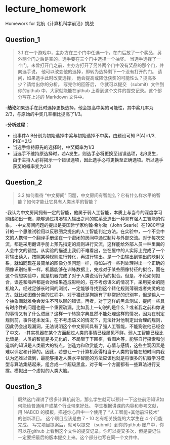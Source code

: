 # lecture_homework
Homework for 北航《计算机科学前沿》挑战 
## Question_1

> 3.1 在一个游戏中，主办方在三个门中任选一个，在门后放了一个奖品，另外两个门之后是空的。选手要在三个门中选择一个抽奖。 当选手选择了一个门，未曾打开门之前，主办方打开了另外两个门中没有奖品的那个门，并向选手说， 他可以改变他的选择，即转为选择剩下一个没有打开的门。  请问，如果选手此时改变选择， 他会提高或降低获奖的可能性么？提高多少？请给出你的分析。 写完你的回答后， 你就可以提交 （submit）文件到你的github 中，大家就能能在github 上看到这个文件的提交记录。这个部分写在上述的 Markdown 文件中。 

-**结论**如果选手在此时选择更换选择，他会提高中奖的可能性，其中奖几率为2/3，与原始的中奖几率相比提高了1/3。

-**分析过程**：
- 设事件A B分别为初始选择中奖与初始选择不中奖，由题设可知 P(A)=1/3, P(B)=2/3
- 当选手维持原先的选择时，中奖概率为1/3
- 当选手不维持原选择时，若A发生，则选手必将更换至错误选项，若B发生，由于主持人必将揭示一个错误选项，因此选手必将更换至正确选项。所以选手获奖的概率变为2/3


## Question_2

> 3.2 如何看待 “中文房间” 问题，中文房间有智能么？它有什么样水平的智能？如何才能让它具有人类水平的智能？

-我认为中文房间拥有一定的智能，他属于弱人工智能，本质上与当今的深度学习网络如出一辙，能够通过拼凑输入输出之间的联系营造出一种具有强人工智能的假象。
-中文房间问题的提出是美国哲学家约翰·希尔勒（John Searle）在1980年设计的一个思维试验用以反驳图灵提出的人工智能判定方法。在实验中，一个不会中文的人携带一个翻译手册坐在一个密闭的房间中通过制片与外部交流。对于每次交流，都是采用翻译手册上预先指定的规则进行交流，这样能给外部人员一种里面的人会中文的错觉。从实验的描述上我们不难看出，坐在屋中的人实际上完成了一个将输出读入，按照某种规则进行转化，再进行输出。是一个由输出到输出的映射关系，就如同现在最简单的图像分类问题一样，将如进行一些列处理得出一个正确的图像识别结果一样，机器能够在训练数据上，完成对于某些图像特征的拟合，而在这个假想实验中，就是机器完成了对于人类说话行为的拟合。但是，不论如何拟合，误差和噪声都是会对结果造成影响的，在不考虑语义的情况下，采用完全的随机输入，经过足够长时间的测试，一定能够寻找到这个转化规则薄弱或者失灵的地方。就比如图像分类的过程中，对于猫还是狗拥有了非常好的识别率，但是输入一个抽象画就难免会发生不可以聊的错误。再者，对于这样的黑盒测试，提问一些具有时序性的问题也是一个重要疏漏，比如我上一句说的是什么？或者我之前和你说的事情又有了什么进展？这样一个转换字典显然不能处理这样的情况，因为在制定规则前，事件还未发生，在不考虑语义的情况下，无法针对他制定出合理的规则，因此仍会出现漏洞，无法说明这个中文房间具有了强人工智能，不能狗说他已经会了中文。
-其实机器在某个方面超过人类的事情已经屡见不鲜。弱人工智能已经比比皆是。人类的智能是多元化的，不局限于下围棋，看图片等，能够自行探索和创造新的知识是人类最大的特点。创造力和欣赏能力，心情与感情，这些主观因素是难以评定和计算的。因此，若想让一个计算机获得相当于人类的智能在短时间内我认为还难以做到，最能够接近人类水平智能的方法应该也就是将很多的机器学习模型与算法集结起来，组合成一个超级黑盒，对于每一个方面都有一些算法进行支撑。模拟出一个虚拟的人类大脑。
## Question_3

>  既然这门课讲了很多计算机前沿，那么学生就可以预计一下这些前沿知识如何能给普通用户或某个行业带来好处。 学生根据讲课的内容和参考文献，用 NABCD 的模板，描述你心目中一个使用了 “人工智能+其他前沿技术” 的创新项目。 这个项目应该是由 7 - 10 名有相关技能的大学生在 4 个月能完成。 写完项目提案后，就可以提交 （submit）到你的github 账户中，你可以在github 上看到这个文件的提交记录。你可以提交多次，但是要记住一定要把最后的版本提交上来。这个部分也写在同一个文件中。
